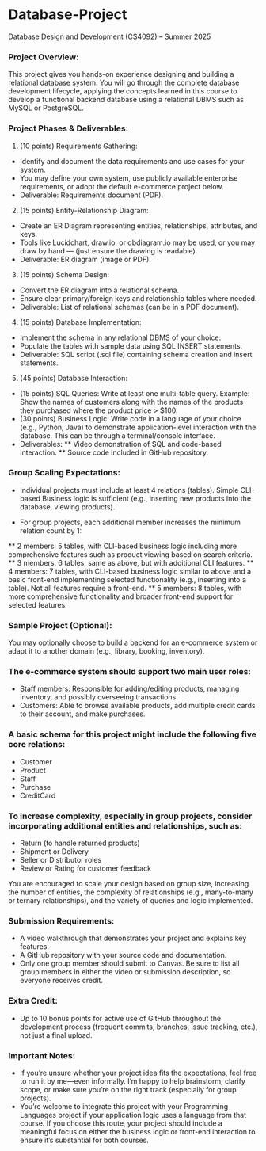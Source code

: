 # Database-Project

Database Design and Development (CS4092) – Summer 2025

### Project Overview:

This project gives you hands-on experience designing and building a relational database system. You will go through the complete database development lifecycle,
applying the concepts learned in this course to develop a functional backend database using a relational DBMS such as MySQL or PostgreSQL.

### Project Phases & Deliverables:

1. (10 points) Requirements Gathering:
* Identify and document the data requirements and use cases for your system.
* You may define your own system, use publicly available enterprise requirements, or adopt the default e-commerce project below.
* Deliverable: Requirements document (PDF).

2. (15 points) Entity-Relationship Diagram:
* Create an ER Diagram representing entities, relationships, attributes, and keys.
* Tools like Lucidchart, draw.io, or dbdiagram.io may be used, or you may draw by hand — (just ensure the drawing is readable).
* Deliverable: ER diagram (image or PDF).

3. (15 points) Schema Design:
* Convert the ER diagram into a relational schema.
*  Ensure clear primary/foreign keys and relationship tables where needed.
*  Deliverable: List of relational schemas (can be in a PDF document).

4. (15 points) Database Implementation:
* Implement the schema in any relational DBMS of your choice.
* Populate the tables with sample data using SQL INSERT statements.
* Deliverable: SQL script (.sql file) containing schema creation and insert statements.

5. (45 points) Database Interaction:
* (15 points) SQL Queries: Write at least one multi-table query. Example: Show the names of customers along with the names of the products they purchased where the product price > $100.
* (30 points) Business Logic: Write code in a language of your choice (e.g., Python, Java) to demonstrate application-level interaction with the database. This can be through a terminal/console interface.
* Deliverables:
** Video demonstration of SQL and code-based interaction.
** Source code included in GitHub repository.


### Group Scaling Expectations:

* Individual projects must include at least 4 relations (tables). Simple CLI-based Business logic is sufficient (e.g., inserting new products into the database, viewing products).

* For group projects, each additional member increases the minimum relation count by 1:

** 2 members: 5 tables, with CLI-based business logic including more comprehensive features such as product viewing based on search criteria.
** 3 members: 6 tables, same as above, but with additional CLI features.
** 4 members: 7 tables, with CLI-based business logic similar to above and a basic front-end implementing selected functionality (e.g., inserting into a table). Not all features require a front-end.
** 5 members: 8 tables, with more comprehensive functionality and broader front-end support for selected features.

### Sample Project (Optional):

You may optionally choose to build a backend for an e-commerce system or adapt it to another domain (e.g., library, booking, inventory).

### The e-commerce system should support two main user roles:

* Staff members: Responsible for adding/editing products, managing inventory, and possibly overseeing transactions.
* Customers: Able to browse available products, add multiple credit cards to their account, and make purchases.

### A basic schema for this project might include the following five core relations:

* Customer
* Product
* Staff
* Purchase
* CreditCard

### To increase complexity, especially in group projects, consider incorporating additional entities and relationships, such as:

* Return (to handle returned products)
* Shipment or Delivery
* Seller or Distributor roles
* Review or Rating for customer feedback

You are encouraged to scale your design based on group size, increasing the number of entities, the complexity of relationships (e.g., many-to-many or ternary relationships), and the variety of queries and logic implemented.

### Submission Requirements:

* A video walkthrough that demonstrates your project and explains key features.
* A GitHub repository with your source code and documentation.
* Only one group member should submit to Canvas. Be sure to list all group members in either the video or submission description, so everyone receives credit.

### Extra Credit:

* Up to 10 bonus points for active use of GitHub throughout the development process (frequent commits, branches, issue tracking, etc.), not just a final upload.

### Important Notes:

* If you’re unsure whether your project idea fits the expectations, feel free to run it by me—even informally. I’m happy to help brainstorm, clarify scope, or make sure you’re on the right track (especially for group projects).
* You’re welcome to integrate this project with your Programming Languages project if your application logic uses a language from that course. If you choose this route, your project should include a meaningful focus on either the business logic or front-end interaction to ensure it’s substantial for both courses.




